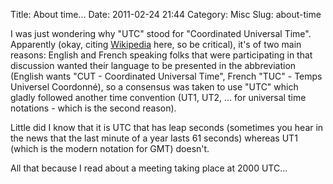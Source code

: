 Title: About time...
Date: 2011-02-24 21:44
Category: Misc
Slug: about-time

I was just wondering why "UTC" stood for "Coordinated Universal Time".
Apparently (okay, citing
[Wikipedia](https://secure.wikimedia.org/wikipedia/en/wiki/UTC) here, so
be critical), it's of two main reasons: English and French speaking
folks that were participating in that discussion wanted their language
to be presented in the abbreviation (English wants "CUT - Coordinated
Universal Time", French "TUC" - Temps Universel Coordonné), so a
consensus was taken to use "UTC" which gladly followed another time
convention (UT1, UT2, ... for universal time notations - which is the
second reason).

Little did I know that it is UTC that has leap seconds (sometimes you
hear in the news that the last minute of a year lasts 61 seconds)
whereas UT1 (which is the modern notation for GMT) doesn't.

All that because I read about a meeting taking place at 2000 UTC...
